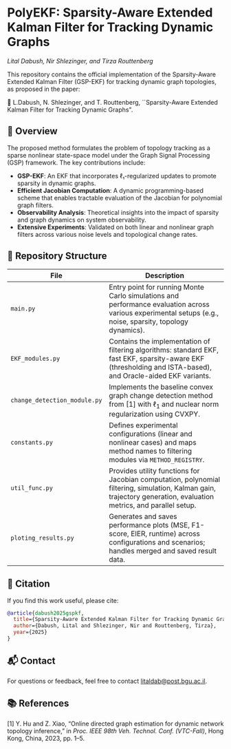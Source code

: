 # PolyEKF: Sparsity-Aware Extended Kalman Filter for Tracking Dynamic Graphs
*Lital Dabush, Nir Shlezinger, and Tirza Routtenberg*

This repository contains the official implementation of the Sparsity-Aware Extended Kalman Filter (GSP-EKF) for tracking dynamic graph topologies, as proposed in the paper:

📄 L.Dabush, N. Shlezinger, and T. Routtenberg, ``Sparsity-Aware Extended Kalman Filter for Tracking Dynamic Graphs".

## 🧠 Overview

The proposed method formulates the problem of topology tracking as a sparse nonlinear state-space model under the Graph Signal Processing (GSP) framework. The key contributions include:

- **GSP-EKF**: An EKF that incorporates ℓ₁-regularized updates to promote sparsity in dynamic graphs.
- **Efficient Jacobian Computation**: A dynamic programming-based scheme that enables tractable evaluation of the Jacobian for polynomial graph filters.
- **Observability Analysis**: Theoretical insights into the impact of sparsity and graph dynamics on system observability.
- **Extensive Experiments**: Validated on both linear and nonlinear graph filters across various noise levels and topological change rates.


## 📂 Repository Structure

| File                           | Description                                                                                                                                                        |
|-------------------------------|--------------------------------------------------------------------------------------------------------------------------------------------------------------------|
| `main.py`                     | Entry point for running Monte Carlo simulations and performance evaluation across various experimental setups (e.g., noise, sparsity, topology dynamics).         |
| `EKF_modules.py`              | Contains the implementation of filtering algorithms: standard EKF, fast EKF, sparsity-aware EKF (thresholding and ISTA-based), and Oracle-aided EKF variants.     |
| `change_detection_module.py`  | Implements the baseline convex graph change detection method from [1] with $\ell_1$ and nuclear norm regularization using CVXPY.                                          |
| `constants.py`                | Defines experimental configurations (linear and nonlinear cases) and maps method names to filtering modules via `METHOD_REGISTRY`.                                 |
| `util_func.py`                | Provides utility functions for Jacobian computation, polynomial filtering, simulation, Kalman gain, trajectory generation, evaluation metrics, and parallel setup.  |
| `ploting_results.py`          | Generates and saves performance plots (MSE, F1-score, EIER, runtime) across configurations and scenarios; handles merged and saved result data.                   |


## 📘 Citation
If you find this work useful, please cite:

```bibtex
@article{dabush2025gspkf,
  title={Sparsity-Aware Extended Kalman Filter for Tracking Dynamic Graphs},
  author={Dabush, Lital and Shlezinger, Nir and Routtenberg, Tirza},
  year={2025}
}
```


## 📬 Contact
For questions or feedback, feel free to contact litaldab@post.bgu.ac.il.


## 📚 References

[1] Y. Hu and Z. Xiao, “Online directed graph estimation for dynamic network topology inference,” in *Proc. IEEE 98th Veh. Technol. Conf. (VTC-Fall)*, Hong Kong, China, 2023, pp. 1–5.
